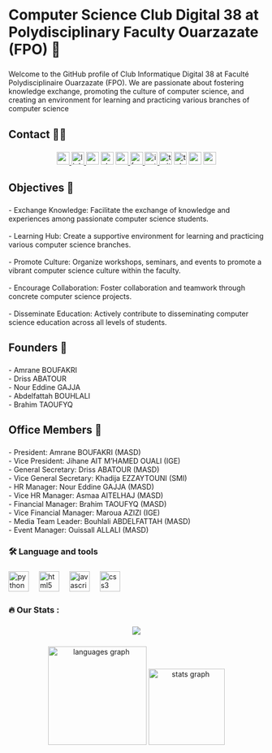
<h1 align="left">Computer Science Club Digital 38 at Polydisciplinary Faculty Ouarzazate (FPO) 🚀</h1>

###

<p align="left">Welcome to the GitHub profile of Club Informatique Digital 38 at Faculté Polydisciplinaire Ouarzazate (FPO). We are passionate about fostering knowledge exchange, promoting the culture of computer science, and creating an environment for learning and practicing various branches of computer science</p>

###

<h2 align="left">Contact 📧📞</h2>

###

<div align="center">
  <a href="DIGITAL.CLUB.FPO@GMAIL.COM" target="_blank">
    <img src="https://img.shields.io/static/v1?message=Gmail&logo=gmail&label=&color=D14836&logoColor=white&labelColor=&style=for-the-badge" height="25" alt="gmail logo"  />
  </a>
  <a href="https://www.linkedin.com/in/clubdigital38/" target="_blank">
    <img src="https://img.shields.io/static/v1?message=LinkedIn&logo=linkedin&label=&color=0077B5&logoColor=white&labelColor=&style=for-the-badge" height="25" alt="linkedin logo"  />
  </a>
  <img src="https://img.shields.io/static/v1?message=Medium&logo=medium&label=&color=12100E&logoColor=white&labelColor=&style=for-the-badge" height="25" alt="medium logo"  />
  <img src="https://img.shields.io/static/v1?message=Stackoverflow&logo=stackoverflow&label=&color=FE7A16&logoColor=white&labelColor=&style=for-the-badge" height="25" alt="stackoverflow logo"  />
  <a href="https://www.youtube.com/@CLUBDIGITAL38 " target="_blank">
    <img src="https://img.shields.io/static/v1?message=Youtube&logo=youtube&label=&color=FF0000&logoColor=white&labelColor=&style=for-the-badge" height="25" alt="youtube logo"  />
  </a>
  <a href="https://www.facebook.com/profile.php?id=61556644740621" target="_blank">
    <img src="https://img.shields.io/static/v1?message=Facebook&logo=facebook&label=&color=1877F2&logoColor=white&labelColor=&style=for-the-badge" height="25" alt="facebook logo"  />
  </a>
  <a href="https://www.instagram.com/clubdigital38/" target="_blank">
    <img src="https://img.shields.io/static/v1?message=Instagram&logo=instagram&label=&color=E4405F&logoColor=white&labelColor=&style=for-the-badge" height="25" alt="instagram logo"  />
  </a>
  <img src="https://img.shields.io/static/v1?message=Twitter&logo=twitter&label=&color=1DA1F2&logoColor=white&labelColor=&style=for-the-badge" height="25" alt="twitter logo"  />
  <img src="https://img.shields.io/static/v1?message=Telegram&logo=telegram&label=&color=2CA5E0&logoColor=white&labelColor=&style=for-the-badge" height="25" alt="telegram logo"  />
  <img src="https://img.shields.io/static/v1?message=Patreon&logo=patreon&label=&color=F96854&logoColor=white&labelColor=&style=for-the-badge" height="25" alt="patreon logo"  />
  <img src="https://img.shields.io/static/v1?message=PayPal&logo=paypal&label=&color=00457C&logoColor=white&labelColor=&style=for-the-badge" height="25" alt="paypal logo"  />
</div>

###

<h2 align="left">Objectives 🚀</h2>

###

<p align="left">- Exchange Knowledge: Facilitate the exchange of knowledge and experiences among passionate computer science students.<br><br>- Learning Hub: Create a supportive environment for learning and practicing various computer science branches.<br><br>- Promote Culture: Organize workshops, seminars, and events to promote a vibrant computer science culture within the faculty.<br><br>- Encourage Collaboration: Foster collaboration and teamwork through concrete computer science projects.<br><br>- Disseminate Education: Actively contribute to disseminating computer science education across all levels of students.</p>

###

<h2 align="left">Founders 👥</h2>

###

<p align="left">- Amrane BOUFAKRI<br>- Driss ABATOUR<br>- Nour Eddine GAJJA<br>- Abdelfattah BOUHLALI<br>- Brahim TAOUFYQ</p>

###

<h2 align="left">Office Members 🤝</h2>

###

<p align="left">- President: Amrane BOUFAKRI (MASD)<br>- Vice President: Jihane AIT M’HAMED OUALI (IGE)<br>- General Secretary: Driss ABATOUR (MASD)<br>- Vice General Secretary: Khadija EZZAYTOUNI (SMI)<br>- HR Manager: Nour Eddine GAJJA (MASD)<br>- Vice HR Manager: Asmaa AITELHAJ (MASD)<br>- Financial Manager: Brahim TAOUFYQ (MASD)<br>- Vice Financial Manager: Maroua AZIZI (IGE)<br>- Media Team Leader: Bouhlali ABDELFATTAH (MASD)<br>- Event Manager: Ouissall ALLALI (MASD)</p>

###

<h3 align="left">🛠 Language and tools</h3>

###

<div align="left">
  <img src="https://cdn.jsdelivr.net/gh/devicons/devicon/icons/python/python-original.svg" height="40" alt="python logo"  />
  <img width="12" />
  <img src="https://cdn.jsdelivr.net/gh/devicons/devicon/icons/html5/html5-original.svg" height="40" alt="html5 logo"  />
  <img width="12" />
  <img src="https://cdn.jsdelivr.net/gh/devicons/devicon/icons/javascript/javascript-original.svg" height="40" alt="javascript logo"  />
  <img width="12" />
  <img src="https://cdn.jsdelivr.net/gh/devicons/devicon/icons/css3/css3-original.svg" height="40" alt="css3 logo"  />
</div>

###

<h3 align="left">🔥   Our Stats :</h3>

###

<div align="center">
  <img src="https://visitor-badge.laobi.icu/badge?page_id=clubdigitalfpo.clubdigitalfpo&"  />
</div>

###

<div align="center">
  <img src="https://github-readme-stats.vercel.app/api/top-langs?username=clubdigitalfpo&locale=en&hide_title=false&layout=compact&card_width=320&langs_count=12&theme=moltack&hide_border=false&order=2" height="194" alt="languages graph"  />
  <img src="https://github-readme-stats.vercel.app/api?username=clubdigitalfpo&hide_title=false&hide_rank=false&show_icons=true&include_all_commits=true&count_private=true&disable_animations=false&theme=moltack&locale=en&hide_border=true&order=1" height="150" alt="stats graph"  />
</div>

